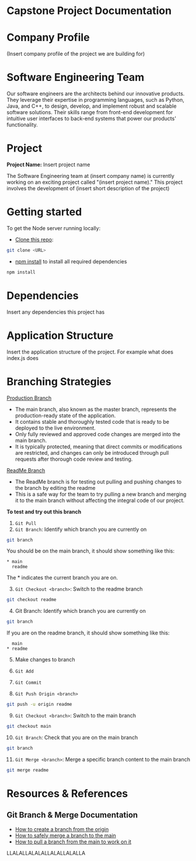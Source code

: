 # Capstone Project Documentation

# Company Profile

(Insert company profile of the project we are building for)

# Software Engineering Team
Our software engineers are the architects behind our innovative products. They leverage their expertise in programming languages, such as Python, Java, and C++, to design, develop, and implement robust and scalable software solutions. Their skills range from front-end development for intuitive user interfaces to back-end systems that power our products' functionality.


# Project
**Project Name:** Insert project name

The Software Engineering team at (insert company name) is currently working on an exciting project called "(insert project name)." This project involves the development of (insert short description of the project)

# Getting started
To get the Node server running locally:
- [Clone this repo](https://www.atlassian.com/git/tutorials/setting-up-a-repository/git-clone): 
```sh 
git clone <URL>
```

- [npm install](https://docs.npmjs.com/cli/v10/commands/npm-install) to install all required dependencies
```sh
npm install
```

# Dependencies
Insert any dependencies this project has

# Application Structure
Insert the application structure of the project. For example what does index.js does

# Branching Strategies
[Production Branch](https://github.com/jeffcxl/sctp-capstone/tree/main)
- The main branch, also known as the master branch, represents the production-ready state of the application.
- It contains stable and thoroughly tested code that is ready to be deployed to the live environment.
- Only fully reviewed and approved code changes are merged into the main branch.
- It is typically protected, meaning that direct commits or modifications are restricted, and changes can only be introduced through pull requests after thorough code review and testing.

[ReadMe Branch](https://github.com/jeffcxl/sctp-capstone/tree/readme)
- The ReadMe branch is for testing out pulling and pushing changes to the branch by editing the readme
- This is a safe way for the team to try pulling a new branch and merging it to the main branch without affecting the integral code of our project.

**To test and try out this branch**
1. ```Git Pull```
2. ```Git Branch```: Identify which branch you are currently on

```sh
git branch
```

You should be on the main branch, it should show something like this:

```console
* main
  readme
```

The * indicates the current branch you are on.

3. ```Git Checkout <branch>```: Switch to the readme branch

```sh
git checkout readme
```

4. Git Branch: Identify which branch you are currently on

```sh
git branch
```

If you are on the readme branch, it should show something like this:

```console
  main
* readme
```

5. Make changes to branch

6. ```Git Add```

7. ```Git Commit```

8. ```Git Push Origin <branch>```

```sh
git push -u origin readme
```

9. ```Git Checkout <branch>```: Switch to the main branch

```sh
git checkout main
```

10. ```Git Branch```: Check that you are on the main branch

```sh
git branch
```

11. ```Git Merge <branch>```: Merge a specific branch content to the main branch

```sh
git merge readme
```

# Resources & References

## Git Branch & Merge Documentation
- [How to create a branch from the origin](https://www.geeksforgeeks.org/how-to-create-a-new-branch-in-git-and-push-the-code/)
- [How to safely merge a branch to the main](https://git-scm.com/book/en/v2/Git-Branching-Basic-Branching-and-Merging)
- [How to pull a branch from the main to work on it](https://www.atlassian.com/git/tutorials/syncing/git-pull)


LLALALLALALALLALALLALALLA